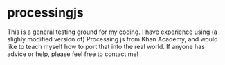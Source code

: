 # processingjs
This is a general testing ground for my coding.  I have experience using (a slighly modified version of) Processing.js from Khan Academy, and would like to teach myself how to port that into the real world.  If anyone has advice or help, please feel free to contact me!
